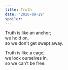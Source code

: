 ```yaml
---
title: Truth
date: '2020-08-29'
spoiler: 
---
```


Truth is like an anchor;
<br />we hold on,
<br />so we don't get swept away.


Truth is like a cage;
<br />we lock ourselves in,
<br />so we can't be free.
